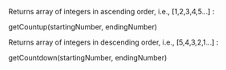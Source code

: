 Returns array of integers in ascending order, i.e., [1,2,3,4,5...] :

getCountup(startingNumber, endingNumber)


Returns array of integers in descending order, i.e., [5,4,3,2,1...] :

getCountdown(startingNumber, endingNumber)
